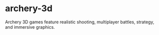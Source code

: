 # archery-3d
Archery 3D games feature realistic shooting, multiplayer battles, strategy, and immersive graphics.
